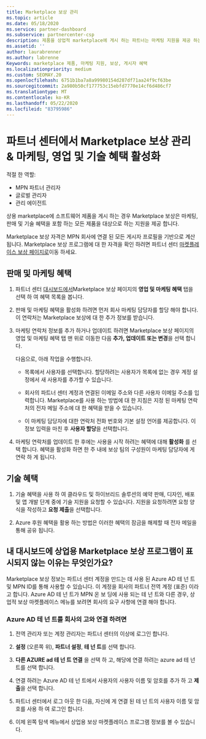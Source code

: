 ```yaml
---
title: Marketplace 보상 관리
ms.topic: article
ms.date: 05/18/2020
ms.service: partner-dashboard
ms.subservice: partnercenter-csp
description: 제품을 상업적 marketplace에 게시 하는 파트너는 마케팅 지원을 제공 하는 혜택을 받을 자격이 있습니다.
ms.assetid: ''
author: laurabrenner
ms.author: labrenne
Keywords: marketplace 제품, 마케팅 지원, 보상, 게시자 혜택
ms.localizationpriority: medium
ms.custom: SEOMAY.20
ms.openlocfilehash: 6751b1ba7a8a99980154d287df71aa24f9cf63be
ms.sourcegitcommit: 2a980b50cf177753c15ebfd7770e14cf6d486cf7
ms.translationtype: MT
ms.contentlocale: ko-KR
ms.lasthandoff: 05/22/2020
ms.locfileid: "83795986"
---
```

# <a name="manage-marketplace-rewards-in-partner-center--activate-marketing-sales-and-technical-benefits"></a>파트너 센터에서 Marketplace 보상 관리 & 마케팅, 영업 및 기술 혜택 활성화

적절 한 역할:

- MPN 파트너 관리자
- 글로벌 관리자
- 관리 에이전트

상용 marketplace에 소프트웨어 제품을 게시 하는 경우 Marketplace 보상은 마케팅, 판매 및 기술 혜택을 포함 하는 모든 제품을 대상으로 하는 지원을 제공 합니다.

Marketplace 보상 자격은 MPN 회사에 연결 된 모든 게시자 프로필을 기반으로 계산 됩니다. Marketplace 보상 프로그램에 대 한 자격을 확인 하려면 파트너 센터 [마켓플레이스 보상 페이지로](https://partner.microsoft.com/dashboard/mpn/program/commercialmarketplace)이동 하세요.

## <a name="sales-and-marketing-benefits"></a>판매 및 마케팅 혜택

1. 파트너 센터 [대시보드에서](https://partner.microsoft.com/dashboard)Marketplace 보상 페이지의 **영업 및 마케팅 혜택** 탭을 선택 하 여 혜택 목록을 봅니다. 

2. 판매 및 마케팅 혜택을 활성화 하려면 먼저 회사 마케팅 담당자를 할당 해야 합니다. 이 연락처는 Marketplace 보상에 대 한 추가 정보를 받습니다.

3. 마케팅 연락처 정보를 추가 하거나 업데이트 하려면 Marketplace 보상 페이지의 영업 및 마케팅 혜택 탭 맨 위로 이동한 다음 **추가, 업데이트 또는 변경**을 선택 합니다. 

   다음으로, 아래 작업을 수행합니다.

   - 목록에서 사용자를 선택합니다. 할당하려는 사용자가 목록에 없는 경우 계정 설정에서 새 사용자를 추가할 수 있습니다.

   - 회사의 파트너 센터 계정과 연결된 이메일 주소와 다른 사용자 이메일 주소를 입력합니다. Marketplace를 사용 하는 방법에 대 한 지침은 지정 된 마케팅 연락처의 전자 메일 주소에 대 한 혜택을 받을 수 있습니다.

   - 이 마케팅 담당자에 대한 연락처 전화 번호와 기본 설정 언어를 제공합니다. 이 정보 입력을 마친 후 **사용자 할당**을 선택합니다.

4. 마케팅 연락처를 업데이트 한 후에는 사용을 시작 하려는 혜택에 대해 **활성화** 를 선택 합니다. 혜택을 활성화 하면 한 주 내에 보상 팀의 구성원이 마케팅 담당자에 게 연락 하 게 됩니다.

## <a name="technical-benefits"></a>기술 혜택

1. 기술 혜택을 사용 하 여 클라우드 및 하이브리드 솔루션의 예약 판매, 디자인, 배포 및 앱 개발 단계 중에 기술 지원을 요청할 수 있습니다. 지원을 요청하려면 요청 양식을 작성하고 **요청 제출**을 선택합니다.

2. Azure 후원 혜택을 활용 하는 방법은 이러한 혜택의 잠금을 해제할 때 전자 메일을 통해 공유 됩니다.

## <a name="why-cant-i-see-the-commercial-marketplace-rewards-program-on-my-dashboard"></a>내 대시보드에 상업용 Marketplace 보상 프로그램이 표시되지 않는 이유는 무엇인가요?

Marketplace 보상 정보는 파트너 센터 계정을 만드는 데 사용 된 Azure AD 테 넌 트 및 MPN ID를 통해 사용할 수 있습니다. 이 계정을 회사의 파트너 전역 계정 (표준) 이라고 합니다. Azure AD 테 넌 트가 MPN 온 보 딩에 사용 되는 테 넌 트와 다른 경우, 상업적 보상 마켓플레이스 메뉴를 보려면 회사의 요구 사항에 연결 해야 합니다.

### <a name="to-associate-an-azure-ad-tenant-with-the-pga-of-your-company"></a>Azure AD 테 넌 트를 회사의 고와 연결 하려면

1. 전역 관리자 또는 계정 관리자는 파트너 센터의 이상에 로그인 합니다.

2. **설정** (오른쪽 위), **파트너 설정**, **테 넌 트**를 선택 합니다. 

3. **다른 AZURE ad 테 넌 트 연결** 을 선택 하 고, 해당에 연결 하려는 azure ad 테 넌 트를 선택 합니다.

4. 연결 하려는 Azure AD 테 넌 트에서 사용자의 사용자 이름 및 암호를 추가 하 고 **제출**을 선택 합니다.

5. 파트너 센터에서 로그 아웃 한 다음, 자신에 게 연결 된 테 넌 트의 사용자 이름 및 암호를 사용 하 여 로그인 합니다.

6. 이제 왼쪽 탐색 메뉴에서 상업용 보상 마켓플레이스 프로그램 정보를 볼 수 있습니다.

